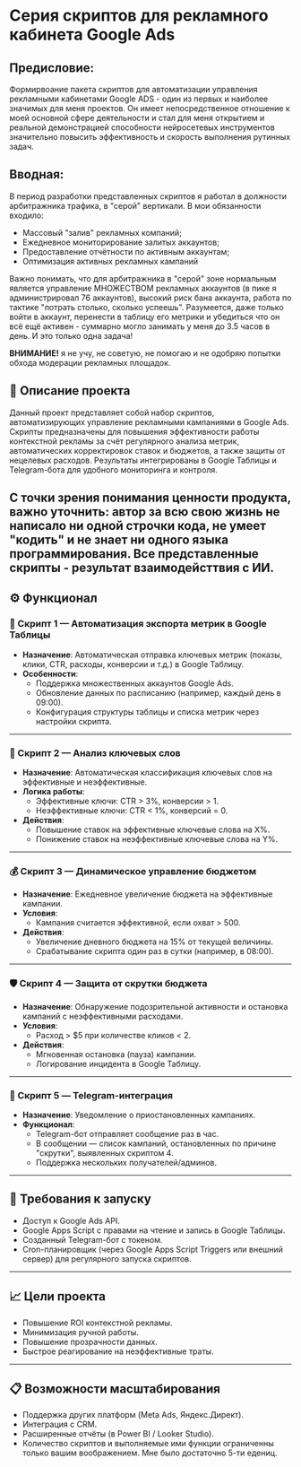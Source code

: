 # Серия скриптов для рекламного кабинета Google Ads

## Предисловие:

Формирвоание пакета скриптов для автоматизации управления рекламными кабинетами Google ADS - один из первых и наиболее значимых для меня проектов. Он имеет непосредственное отношение к моей основной сфере деятельности и стал для меня открытием и реальной демонстрацией способности нейросетевых инструментов значительно повысить эффективность и скорость выполнения рутинных задач.

## Вводная:

В период разработки представленных скриптов я работал в должности арбитражника трафика, в "серой" вертикали.
В мои обязанности входило: 
 - Массовый "залив" рекламных компаний;
 - Ежедневное мониторирование залитых аккаунтов;
 - Предоставление отчётности по активным аккаунтам;
 - Оптимизация активных рекламных кампаний

Важно понимать, что для арбитражника в "серой" зоне нормальным является управление МНОЖЕСТВОМ рекламных аккаунтов (в пике я администрировал 76 аккаунтов), высокий риск бана аккаунта, работа по тактике "потрать столько, сколько успеешь". 
Разумеется, даже только войти в аккаунт, перенести в таблицу его метрики и убедиться что он всё ещё активен - суммарно могло занимать у меня до 3.5 часов в день. И это только одна задача!

**ВНИМАНИЕ!** я не учу, не советую, не помогаю и не одобряю попытки обхода модерации рекламных площадок.

## 📌 Описание проекта

Данный проект представляет собой набор скриптов, автоматизирующих управление рекламными кампаниями в Google Ads. Скрипты предназначены для повышения эффективности работы контекстной рекламы за счёт регулярного анализа метрик, автоматических корректировок ставок и бюджетов, а также защиты от нецелевых расходов. Результаты интегрированы в Google Таблицы и Telegram-бота для удобного мониторинга и контроля.

С точки зрения понимания ценности продукта, важно уточнить: автор за всю свою жизнь не написало ни одной строчки кода, не умеет "кодить" и не знает ни одного языка программирования. Все представленные скрипты - результат взаимодейсттвия с ИИ.
---

## ⚙️ Функционал

### 🧩 Скрипт 1 — Автоматизация экспорта метрик в Google Таблицы

- **Назначение**: Автоматическая отправка ключевых метрик (показы, клики, CTR, расходы, конверсии и т.д.) в Google Таблицу.
- **Особенности**:
  - Поддержка множественных аккаунтов Google Ads.
  - Обновление данных по расписанию (например, каждый день в 09:00).
  - Конфигурация структуры таблицы и списка метрик через настройки скрипта.

---

### 🎯 Скрипт 2 — Анализ ключевых слов

- **Назначение**: Автоматическая классификация ключевых слов на эффективные и неэффективные.
- **Логика работы**:
  - Эффективные ключи: CTR > 3%, конверсии > 1.
  - Неэффективные ключи: CTR < 1%, конверсий = 0.
- **Действия**:
  - Повышение ставок на эффективные ключевые слова на X%.
  - Понижение ставок на неэффективные ключевые слова на Y%.

---

### 💰 Скрипт 3 — Динамическое управление бюджетом

- **Назначение**: Ежедневное увеличение бюджета на эффективные кампании.
- **Условия**:
  - Кампания считается эффективной, если охват > 500.
- **Действия**:
  - Увеличение дневного бюджета на 15% от текущей величины.
  - Срабатывание скрипта один раз в сутки (например, в 08:00).

---

### 🛡 Скрипт 4 — Защита от скрутки бюджета

- **Назначение**: Обнаружение подозрительной активности и остановка кампаний с неэффективными расходами.
- **Условия**:
  - Расход > $5 при количестве кликов < 2.
- **Действия**:
  - Мгновенная остановка (пауза) кампании.
  - Логирование инцидента в Google Таблицу.

---

### 📲 Скрипт 5 — Telegram-интеграция

- **Назначение**: Уведомление о приостановленных кампаниях.
- **Функционал**:
  - Telegram-бот отправляет сообщение раз в час.
  - В сообщении — список кампаний, остановленных по причине "скрутки", выявленных скриптом 4.
  - Поддержка нескольких получателей/админов.

---

## 🔌 Требования к запуску

- Доступ к Google Ads API.
- Google Apps Script с правами на чтение и запись в Google Таблицы.
- Созданный Telegram-бот с токеном.
- Cron-планировщик (через Google Apps Script Triggers или внешний сервер) для регулярного запуска скриптов.

---

## 📈 Цели проекта

- Повышение ROI контекстной рекламы.
- Минимизация ручной работы.
- Повышение прозрачности данных.
- Быстрое реагирование на неэффективные траты.

---

## 📋 Возможности масштабирования

- Поддержка других платформ (Meta Ads, Яндекс.Директ).
- Интеграция с CRM.
- Расширенные отчёты (в Power BI / Looker Studio).
- Количество скриптов и выполняемые ими функции ограниченны только вашим воображением. Мне было достаточно 5-ти едениц.
